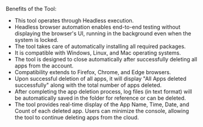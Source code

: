 Benefits of the Tool:

* This tool operates through Headless execution.
* Headless browser automation enables end-to-end testing without displaying the browser's UI, running in the background even when the system is locked.
* The tool takes care of automatically installing all required packages.
* It is compatible with Windows, Linux, and Mac operating systems.
* The tool is designed to close automatically after successfully deleting all apps from the account.
* Compatibility extends to Firefox, Chrome, and Edge browsers.
* Upon successful deletion of all apps, it will display "All Apps deleted successfully" along with the total number of apps deleted.
* After completing the app deletion process, log files (in text format) will be automatically saved in the folder for reference or can be deleted.
* The tool provides real-time display of the App Name, Time, Date, and Count of each deleted app. Users can minimize the console, allowing the tool to continue deleting apps from the cloud.

